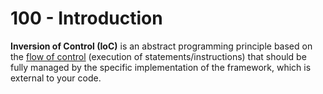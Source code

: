 # 100 - Introduction

**Inversion of Control (IoC)** is an abstract programming principle based on the [flow of control](https://en.wikipedia.org/wiki/Control_flow) (execution of statements/instructions) that should be fully managed by the specific implementation of the framework, which is external to your code.
